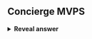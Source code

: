 ## Concierge MVPS
<details>
<summary><b>Reveal answer</b></summary>
Gets a person to work with the customer to refine how the product will work. (The customer knows they are talking to a human)
</details>
